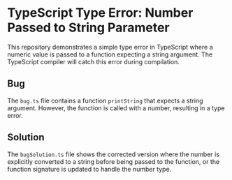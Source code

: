 # TypeScript Type Error: Number Passed to String Parameter

This repository demonstrates a simple type error in TypeScript where a numeric value is passed to a function expecting a string argument.  The TypeScript compiler will catch this error during compilation.

## Bug

The `bug.ts` file contains a function `printString` that expects a string argument.  However, the function is called with a number, resulting in a type error.

## Solution

The `bugSolution.ts` file shows the corrected version where the number is explicitly converted to a string before being passed to the function, or the function signature is updated to handle the number type.